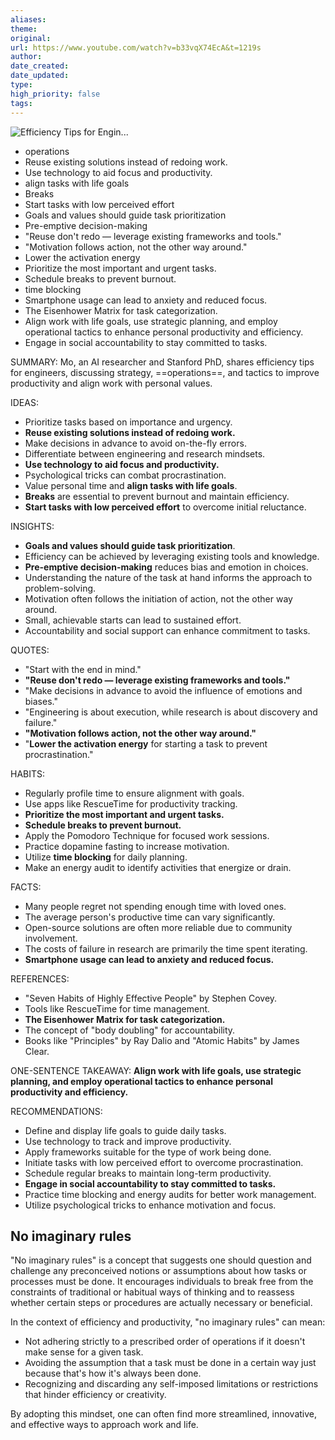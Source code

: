 ```yaml
---
aliases: 
theme: 
original: 
url: https://www.youtube.com/watch?v=b33vqX74EcA&t=1219s
author: 
date_created: 
date_updated: 
type: 
high_priority: false
tags:
---
```

![Efficiency Tips for Engin...](https://www.youtube.com/watch?v=b33vqX74EcA&t=1219s)
- operations
- Reuse existing solutions instead of redoing work.
- Use technology to aid focus and productivity.
- align tasks with life goals
- Breaks
- Start tasks with low perceived effort
- Goals and values should guide task prioritization
- Pre-emptive decision-making
- "Reuse don't redo — leverage existing frameworks and tools."
- "Motivation follows action, not the other way around."
- Lower the activation energy
- Prioritize the most important and urgent tasks.
- Schedule breaks to prevent burnout.
- time blocking
- Smartphone usage can lead to anxiety and reduced focus.
- The Eisenhower Matrix for task categorization.
- Align work with life goals, use strategic planning, and employ operational tactics to enhance personal productivity and efficiency.
- Engage in social accountability to stay committed to tasks.



SUMMARY:
Mo, an AI researcher and Stanford PhD, shares efficiency tips for engineers, discussing strategy, ==operations==, and tactics to improve productivity and align work with personal values.

IDEAS:
- Prioritize tasks based on importance and urgency.
- **Reuse existing solutions instead of redoing work.**
- Make decisions in advance to avoid on-the-fly errors.
- Differentiate between engineering and research mindsets.
- **Use technology to aid focus and productivity.**
- Psychological tricks can combat procrastination.
- Value personal time and **align tasks with life goals**.
- **Breaks** are essential to prevent burnout and maintain efficiency.
- **Start tasks with low perceived effort** to overcome initial reluctance.

INSIGHTS:
- **Goals and values should guide task prioritization**.
- Efficiency can be achieved by leveraging existing tools and knowledge.
- **Pre-emptive decision-making** reduces bias and emotion in choices.
- Understanding the nature of the task at hand informs the approach to problem-solving.
- Motivation often follows the initiation of action, not the other way around.
- Small, achievable starts can lead to sustained effort.
- Accountability and social support can enhance commitment to tasks.

QUOTES:
- "Start with the end in mind."
- **"Reuse don't redo — leverage existing frameworks and tools."**
- "Make decisions in advance to avoid the influence of emotions and biases."
- "Engineering is about execution, while research is about discovery and failure."
- **"Motivation follows action, not the other way around."**
- "**Lower the activation energy** for starting a task to prevent procrastination."

HABITS:
- Regularly profile time to ensure alignment with goals.
- Use apps like RescueTime for productivity tracking.
- **Prioritize the most important and urgent tasks.**
- **Schedule breaks to prevent burnout.**
- Apply the Pomodoro Technique for focused work sessions.
- Practice dopamine fasting to increase motivation.
- Utilize **time blocking** for daily planning.
- Make an energy audit to identify activities that energize or drain.

FACTS:
- Many people regret not spending enough time with loved ones.
- The average person's productive time can vary significantly.
- Open-source solutions are often more reliable due to community involvement.
- The costs of failure in research are primarily the time spent iterating.
- **Smartphone usage can lead to anxiety and reduced focus.**

REFERENCES:
- "Seven Habits of Highly Effective People" by Stephen Covey.
- Tools like RescueTime for time management.
- **The Eisenhower Matrix for task categorization.**
- The concept of "body doubling" for accountability.
- Books like "Principles" by Ray Dalio and "Atomic Habits" by James Clear.

ONE-SENTENCE TAKEAWAY:
**Align work with life goals, use strategic planning, and employ operational tactics to enhance personal productivity and efficiency.**

RECOMMENDATIONS:
- Define and display life goals to guide daily tasks.
- Use technology to track and improve productivity.
- Apply frameworks suitable for the type of work being done.
- Initiate tasks with low perceived effort to overcome procrastination.
- Schedule regular breaks to maintain long-term productivity.
- **Engage in social accountability to stay committed to tasks.**
- Practice time blocking and energy audits for better work management.
- Utilize psychological tricks to enhance motivation and focus.

## No imaginary rules
"No imaginary rules" is a concept that suggests one should question and challenge any preconceived notions or assumptions about how tasks or processes must be done. It encourages individuals to break free from the constraints of traditional or habitual ways of thinking and to reassess whether certain steps or procedures are actually necessary or beneficial.

In the context of efficiency and productivity, "no imaginary rules" can mean:

- Not adhering strictly to a prescribed order of operations if it doesn't make sense for a given task.
- Avoiding the assumption that a task must be done in a certain way just because that's how it's always been done.
- Recognizing and discarding any self-imposed limitations or restrictions that hinder efficiency or creativity.

By adopting this mindset, one can often find more streamlined, innovative, and effective ways to approach work and life.
